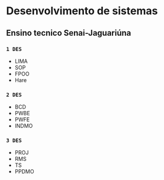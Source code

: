 # Desenvolvimento de sistemas 

## Ensino tecnico Senai-Jaguariúna

### `1 DES`
- LIMA
- SOP
- FPOO
- Hare
### `2 DES`
- BCD
- PWBE
- PWFE
- INDMO
### `3 DES`
- PROJ
- RMS
- TS
- PPDMO
